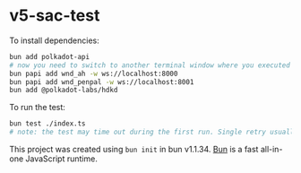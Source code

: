 # v5-sac-test

To install dependencies:

```bash
bun add polkadot-api
# now you need to switch to another terminal window where you executed bunx command, make sure that chains are running and copy Asset Hub's port in the command below (usually the port is 8001).
bun papi add wnd_ah -w ws://localhost:8000
bun papi add wnd_penpal -w ws://localhost:8001
bun add @polkadot-labs/hdkd
```

To run the test:

```bash
bun test ./index.ts
# note: the test may time out during the first run. Single retry usually helps.
```

This project was created using `bun init` in bun v1.1.34. [Bun](https://bun.sh) is a fast all-in-one JavaScript runtime.

